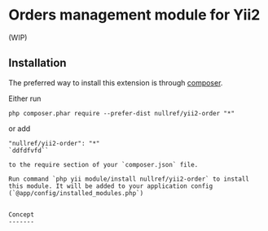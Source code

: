 # Orders management module for Yii2
(WIP)

Installation
------------

The preferred way to install this extension is through [composer](http://getcomposer.org/download/).

Either run

```
php composer.phar require --prefer-dist nullref/yii2-order "*"
```

or add

```
"nullref/yii2-order": "*"
`ddfdfvfd``

to the require section of your `composer.json` file.

Run command `php yii module/install nullref/yii2-order` to install this module. It will be added to your application config (`@app/config/installed_modules.php`)


Concept
-------
